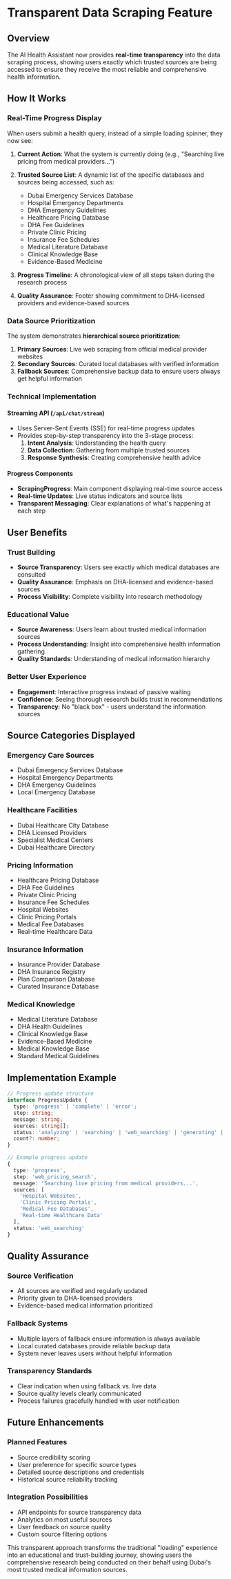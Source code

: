 # Transparent Data Scraping Feature

## Overview

The AI Health Assistant now provides **real-time transparency** into the data scraping process, showing users exactly which trusted sources are being accessed to ensure they receive the most reliable and comprehensive health information.

## How It Works

### Real-Time Progress Display

When users submit a health query, instead of a simple loading spinner, they now see:

1. **Current Action**: What the system is currently doing (e.g., "Searching live pricing from medical providers...")

2. **Trusted Source List**: A dynamic list of the specific databases and sources being accessed, such as:
   - Dubai Emergency Services Database
   - Hospital Emergency Departments
   - DHA Emergency Guidelines
   - Healthcare Pricing Database
   - DHA Fee Guidelines
   - Private Clinic Pricing
   - Insurance Fee Schedules
   - Medical Literature Database
   - Clinical Knowledge Base
   - Evidence-Based Medicine

3. **Progress Timeline**: A chronological view of all steps taken during the research process

4. **Quality Assurance**: Footer showing commitment to DHA-licensed providers and evidence-based sources

### Data Source Prioritization

The system demonstrates **hierarchical source prioritization**:

1. **Primary Sources**: Live web scraping from official medical provider websites
2. **Secondary Sources**: Curated local databases with verified information
3. **Fallback Sources**: Comprehensive backup data to ensure users always get helpful information

### Technical Implementation

#### Streaming API (`/api/chat/stream`)
- Uses Server-Sent Events (SSE) for real-time progress updates
- Provides step-by-step transparency into the 3-stage process:
  1. **Intent Analysis**: Understanding the health query
  2. **Data Collection**: Gathering from multiple trusted sources
  3. **Response Synthesis**: Creating comprehensive health advice

#### Progress Components
- **ScrapingProgress**: Main component displaying real-time source access
- **Real-time Updates**: Live status indicators and source lists
- **Transparent Messaging**: Clear explanations of what's happening at each step

## User Benefits

### Trust Building
- **Source Transparency**: Users see exactly which medical databases are consulted
- **Quality Assurance**: Emphasis on DHA-licensed and evidence-based sources
- **Process Visibility**: Complete visibility into research methodology

### Educational Value
- **Source Awareness**: Users learn about trusted medical information sources
- **Process Understanding**: Insight into comprehensive health information gathering
- **Quality Standards**: Understanding of medical information hierarchy

### Better User Experience
- **Engagement**: Interactive progress instead of passive waiting
- **Confidence**: Seeing thorough research builds trust in recommendations
- **Transparency**: No "black box" - users understand the information sources

## Source Categories Displayed

### Emergency Care Sources
- Dubai Emergency Services Database
- Hospital Emergency Departments
- DHA Emergency Guidelines
- Local Emergency Database

### Healthcare Facilities
- Dubai Healthcare City Database
- DHA Licensed Providers
- Specialist Medical Centers
- Dubai Healthcare Directory

### Pricing Information
- Healthcare Pricing Database
- DHA Fee Guidelines
- Private Clinic Pricing
- Insurance Fee Schedules
- Hospital Websites
- Clinic Pricing Portals
- Medical Fee Databases
- Real-time Healthcare Data

### Insurance Information
- Insurance Provider Database
- DHA Insurance Registry
- Plan Comparison Database
- Curated Insurance Database

### Medical Knowledge
- Medical Literature Database
- DHA Health Guidelines
- Clinical Knowledge Base
- Evidence-Based Medicine
- Medical Knowledge Base
- Standard Medical Guidelines

## Implementation Example

```typescript
// Progress update structure
interface ProgressUpdate {
  type: 'progress' | 'complete' | 'error';
  step: string;
  message: string;
  sources: string[];
  status: 'analyzing' | 'searching' | 'web_searching' | 'generating' | 'complete' | 'fallback';
  count?: number;
}

// Example progress update
{
  type: 'progress',
  step: 'web_pricing_search',
  message: 'Searching live pricing from medical providers...',
  sources: [
    'Hospital Websites',
    'Clinic Pricing Portals', 
    'Medical Fee Databases',
    'Real-time Healthcare Data'
  ],
  status: 'web_searching'
}
```

## Quality Assurance

### Source Verification
- All sources are verified and regularly updated
- Priority given to DHA-licensed providers
- Evidence-based medical information prioritized

### Fallback Systems
- Multiple layers of fallback ensure information is always available
- Local curated databases provide reliable backup data
- System never leaves users without helpful information

### Transparency Standards
- Clear indication when using fallback vs. live data
- Source quality levels clearly communicated
- Process failures gracefully handled with user notification

## Future Enhancements

### Planned Features
- Source credibility scoring
- User preference for specific source types
- Detailed source descriptions and credentials
- Historical source reliability tracking

### Integration Possibilities
- API endpoints for source transparency data
- Analytics on most useful sources
- User feedback on source quality
- Custom source filtering options

This transparent approach transforms the traditional "loading" experience into an educational and trust-building journey, showing users the comprehensive research being conducted on their behalf using Dubai's most trusted medical information sources. 